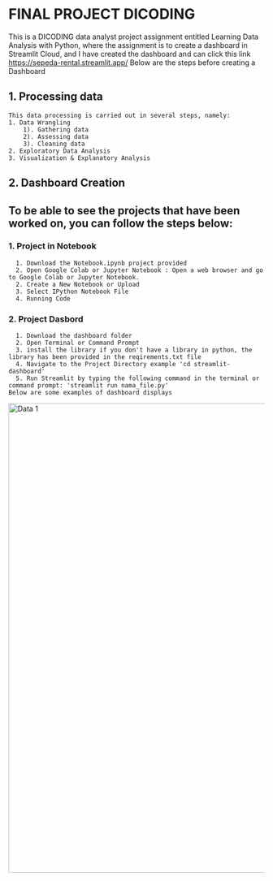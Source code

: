 # FINAL PROJECT DICODING
This is a DICODING data analyst project assignment entitled Learning Data Analysis with Python, where the assignment is to create a dashboard in Streamlit Cloud, and I have created the dashboard and can click this link https://sepeda-rental.streamlit.app/
Below are the steps before creating a Dashboard
## 1. Processing data
    This data processing is carried out in several steps, namely:
    1. Data Wrangling
        1). Gathering data
        2). Assessing data
        3). Cleaning data
    2. Exploratory Data Analysis
    3. Visualization & Explanatory Analysis
## 2. Dashboard Creation
## To be able to see the projects that have been worked on, you can follow the steps below:
### 1. Project in Notebook
      1. Download the Notebook.ipynb project provided
      2. Open Google Colab or Jupyter Notebook : Open a web browser and go to Google Colab or Jupyter Notebook.
      2. Create a New Notebook or Upload
      3. Select IPython Notebook File
      4. Running Code
### 2. Project Dasbord
      1. Download the dashboard folder
      2. Open Terminal or Command Prompt
      3. install the library if you don't have a library in python, the library has been provided in the reqirements.txt file
      4. Navigate to the Project Directory example 'cd streamlit-dashboard'
      5. Run Streamlit by typing the following command in the terminal or command prompt: 'streamlit run nama_file.py'
    Below are some examples of dashboard displays    
<img width="925" alt="Data 1" src="https://github.com/salsadnn/Data-Analist/assets/159113713/7725e41a-b1e6-47c6-ae42-84bc14717489">
